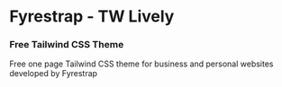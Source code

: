 # Fyrestrap - TW Lively
### Free Tailwind CSS Theme 
 Free one page Tailwind CSS theme for business and personal websites developed by Fyrestrap
